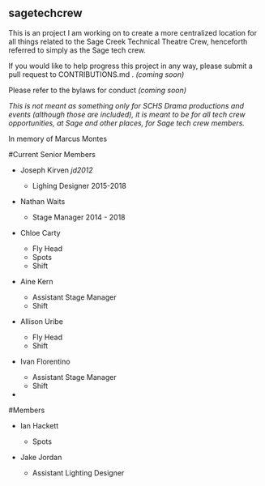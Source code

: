 ## sagetechcrew

This is an project I am working on to create a more centralized location for all things related to the Sage Creek Technical Theatre Crew, henceforth referred to simply as the Sage tech crew.

If you would like to help progress this project in any way, please submit a pull request to CONTRIBUTIONS.md . *(coming soon)*

Please refer to the bylaws for conduct *(coming soon)*

*This is not meant as something only for SCHS Drama productions and events (although those are included), it is meant to be for all tech crew opportunities, at Sage and other places, for Sage tech crew members.*

In memory of Marcus Montes


#Current Senior Members

- Joseph Kirven *jd2012*
  - Lighing Designer 2015-2018

- Nathan Waits
  - Stage Manager 2014 - 2018

- Chloe Carty
  - Fly Head
  - Spots
  - Shift

- Aine Kern
  - Assistant Stage Manager
  - Shift

- Allison Uribe
  - Fly Head
  - Shift
  
- Ivan Florentino
  - Assistant Stage Manager
  - Shift

- 



#Members

- Ian Hackett
  - Spots

- Jake Jordan
  - Assistant Lighting Designer



